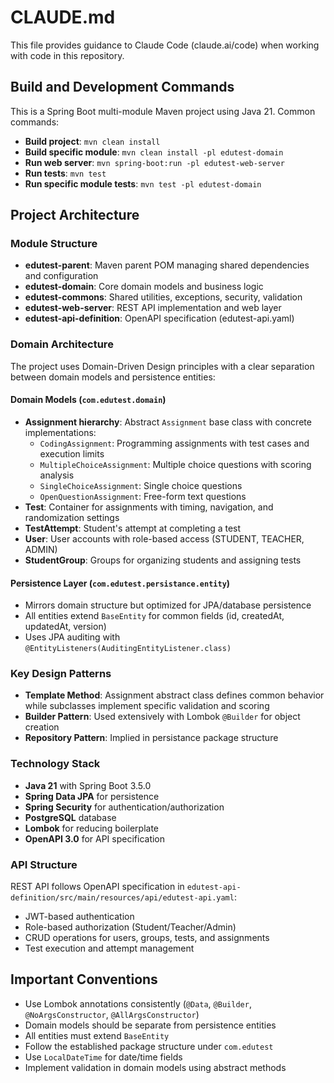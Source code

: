 # CLAUDE.md

This file provides guidance to Claude Code (claude.ai/code) when working with code in this repository.

## Build and Development Commands

This is a Spring Boot multi-module Maven project using Java 21. Common commands:

- **Build project**: `mvn clean install`
- **Build specific module**: `mvn clean install -pl edutest-domain`
- **Run web server**: `mvn spring-boot:run -pl edutest-web-server`
- **Run tests**: `mvn test`
- **Run specific module tests**: `mvn test -pl edutest-domain`

## Project Architecture

### Module Structure
- **edutest-parent**: Maven parent POM managing shared dependencies and configuration
- **edutest-domain**: Core domain models and business logic
- **edutest-commons**: Shared utilities, exceptions, security, validation
- **edutest-web-server**: REST API implementation and web layer
- **edutest-api-definition**: OpenAPI specification (edutest-api.yaml)

### Domain Architecture
The project uses Domain-Driven Design principles with a clear separation between domain models and persistence entities:

#### Domain Models (`com.edutest.domain`)
- **Assignment hierarchy**: Abstract `Assignment` base class with concrete implementations:
  - `CodingAssignment`: Programming assignments with test cases and execution limits
  - `MultipleChoiceAssignment`: Multiple choice questions with scoring analysis
  - `SingleChoiceAssignment`: Single choice questions
  - `OpenQuestionAssignment`: Free-form text questions
- **Test**: Container for assignments with timing, navigation, and randomization settings
- **TestAttempt**: Student's attempt at completing a test
- **User**: User accounts with role-based access (STUDENT, TEACHER, ADMIN)
- **StudentGroup**: Groups for organizing students and assigning tests

#### Persistence Layer (`com.edutest.persistance.entity`)
- Mirrors domain structure but optimized for JPA/database persistence
- All entities extend `BaseEntity` for common fields (id, createdAt, updatedAt, version)
- Uses JPA auditing with `@EntityListeners(AuditingEntityListener.class)`

### Key Design Patterns
- **Template Method**: Assignment abstract class defines common behavior while subclasses implement specific validation and scoring
- **Builder Pattern**: Used extensively with Lombok `@Builder` for object creation
- **Repository Pattern**: Implied in persistance package structure

### Technology Stack
- **Java 21** with Spring Boot 3.5.0
- **Spring Data JPA** for persistence
- **Spring Security** for authentication/authorization
- **PostgreSQL** database
- **Lombok** for reducing boilerplate
- **OpenAPI 3.0** for API specification

### API Structure
REST API follows OpenAPI specification in `edutest-api-definition/src/main/resources/api/edutest-api.yaml`:
- JWT-based authentication
- Role-based authorization (Student/Teacher/Admin)
- CRUD operations for users, groups, tests, and assignments
- Test execution and attempt management

## Important Conventions
- Use Lombok annotations consistently (`@Data`, `@Builder`, `@NoArgsConstructor`, `@AllArgsConstructor`)
- Domain models should be separate from persistence entities
- All entities must extend `BaseEntity`
- Follow the established package structure under `com.edutest`
- Use `LocalDateTime` for date/time fields
- Implement validation in domain models using abstract methods